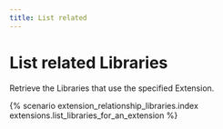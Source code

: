 ```yaml
---
title: List related
---
```


# List related Libraries

Retrieve the Libraries that use the specified Extension.

{% scenario extension_relationship_libraries.index extensions.list_libraries_for_an_extension %}
